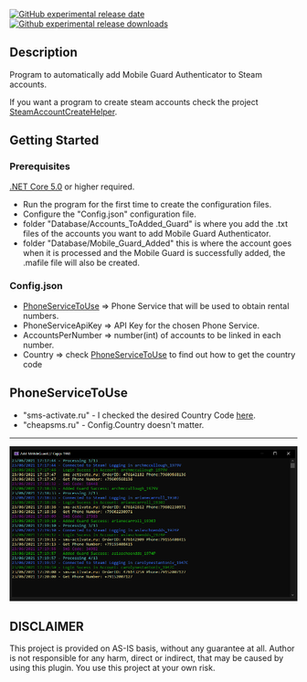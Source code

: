 [![GitHub experimental release date](https://img.shields.io/github/release-date-pre/Cappi1998/SteamAddMobileGuardAuthenticator.svg?label=Released&maxAge=600)](https://github.com/Cappi1998/SteamAddMobileGuardAuthenticator/releases)
[![Github experimental release downloads](https://img.shields.io/github/downloads-pre/Cappi1998/SteamAddMobileGuardAuthenticator/latest/total.svg?label=Downloads&maxAge=600)](https://github.com/Cappi1998/SteamAddMobileGuardAuthenticator/releases)


## Description
Program to automatically add Mobile Guard Authenticator to Steam accounts.

If you want a program to create steam accounts check the project [SteamAccountCreateHelper](https://github.com/Cappi1998/SteamAccountCreateHelper).

## Getting Started

### Prerequisites
[.NET Core 5.0](https://dotnet.microsoft.com/download) or higher required. 

- Run the program for the first time to create the configuration files.
- Configure the "Config.json" configuration file.
- folder "Database/Accounts_ToAdded_Guard" is where you add the .txt files of the accounts you want to add Mobile Guard Authenticator.
- folder "Database/Mobile_Guard_Added" this is where the account goes when it is processed and the Mobile Guard is successfully added, the .mafile file will also be created.


### Config.json
- <a href="#PhoneServiceToUse">PhoneServiceToUse</a> => Phone Service that will be used to obtain rental numbers.
- PhoneServiceApiKey => API Key for the chosen Phone Service.
- AccountsPerNumber => number(int) of accounts to be linked in each number.
- Country => check <a href="#PhoneServiceToUse">PhoneServiceToUse</a> to find out how to get the country code

## PhoneServiceToUse
- "sms-activate.ru" - I checked the desired Country Code [here](https://sms-activate.ru/en/api2).
- "cheapsms.ru" - Config.Country doesn't matter.

---
![](Screenshots/Print.png) 

## DISCLAIMER
This project is provided on AS-IS basis, without any guarantee at all. Author is not responsible for any harm, direct or indirect, that may be caused by using this plugin. You use this project at your own risk.
